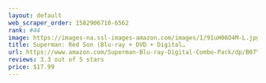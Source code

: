 ```yaml
---
layout: default 
﻿web_scraper_order: 1582906710-6562
rank: #44
image: https://images-na.ssl-images-amazon.com/images/I/91uH06O4M-L.jpg
title: Superman: Red Son (Blu-ray + DVD + Digital…
url: https://www.amazon.com/Superman-Blu-ray-Digital-Combo-Pack/dp/B07Y99XLMQ/ref=zg_mw_movies-tv_44?_encoding=UTF8&psc=1&refRID=0STWD1YRS3TMPPRB8GBJ
reviews: 3.3 out of 5 stars
price: $17.99 
---
```

